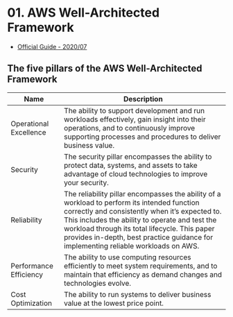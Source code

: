 # 01. AWS Well-Architected Framework
- [Official Guide - 2020/07](https://d1.awsstatic.com/whitepapers/architecture/AWS_Well-Architected_Framework.pdf)

## The five pillars of the AWS Well-Architected Framework  

| Name | Description|
|------|------------|
|Operational Excellence |The ability to support development and run workloads effectively, gain insight into their operations, and to continuously improve supporting processes and procedures to deliver business value.|
|Security |The security pillar encompasses the ability to protect data, systems, and assets to take advantage of cloud technologies to improve your security.|
|Reliability |The reliability pillar encompasses the ability of a workload to perform its intended function correctly and consistently when it’s expected to. This includes the ability to operate and test the workload through its total lifecycle. This paper provides in-depth, best practice guidance for implementing reliable workloads on AWS.|
|Performance Efficiency |The ability to use computing resources efficiently to meet system requirements, and to maintain that efficiency as demand changes and technologies evolve.|
|Cost Optimization |The ability to run systems to deliver business value at the lowest price point.|
